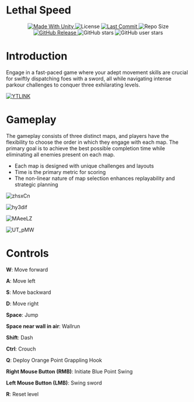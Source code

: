 <p align="center"><h1>Lethal Speed</h1></p>
<p align="center">

  <a>
    <a href="https://unity.com/">
    <img alt="Made With Unity" src="https://img.shields.io/badge/made%20with-Unity-57b9d3.svg?logo=Unity">
    </a>
  <a>
  <img alt="License" src="https://img.shields.io/github/license/szejkerek/LethalSpeed?logo=github">
  </a>
  <a>
    <a href="https://github.com/szejkerek/LethalSpeed/commits/main/">
    <img alt="Last Commit" src="https://img.shields.io/github/last-commit/szejkerek/LethalSpeed?logo=Mapbox&color=orange">
  </a>
  <a>
    <img alt="Repo Size" src="https://img.shields.io/github/repo-size/szejkerek/LethalSpeed?logo=VirtualBox">
  </a>
  <a href="https://github.com/szejkerek/LethalSpeed/releases">
    <img alt="GitHub Release" src="https://img.shields.io/github/v/release/szejkerek/LethalSpeed">
  </a>
  <a>
    <img alt="GitHub stars" src="https://img.shields.io/github/stars/szejkerek/LethalSpeed?branch=main&label=Stars&logo=GitHub&logoColor=ffffff&labelColor=282828&color=informational&style=flat">
  </a>
  <a>
    <img alt="GitHub user stars" src="https://img.shields.io/github/stars/szejkerek?affiliations=OWNER&branch=main&label=User%20Stars&logo=GitHub&logoColor=ffffff&labelColor=282828&color=informational&style=flat">
  </a>
</p>
    
# Introduction

Engage in a fast-paced game where your adept movement skills are crucial for swiftly dispatching foes with a sword, all while navigating intense parkour challenges to conquer three exhilarating levels.
    
[![YTLINK](https://github.com/szejkerek/LethalSpeed/assets/69083596/316fd34e-d6bb-458c-a354-4869b8479c0e)](https://youtu.be/0ZiTxyrfNDY?si=UzJZH7nFuwDes1x3)    

# Gameplay
The gameplay consists of three distinct maps, and players have the flexibility to choose the order in which they engage with each map. The primary goal is to achieve the best possible completion time while eliminating all enemies present on each map.
- Each map is designed with unique challenges and layouts
- Time is the primary metric for scoring
- The non-linear nature of map selection enhances replayability and strategic planning

![zhsxCn](https://github.com/szejkerek/LethalSpeed/assets/69083596/5836f692-ad4d-434e-88b6-99e2efb20644)

![hy3dif](https://github.com/szejkerek/LethalSpeed/assets/69083596/c4918ac7-1eaf-4e53-9809-b0674851429b)

![MAeeLZ](https://github.com/szejkerek/LethalSpeed/assets/69083596/791b00ba-3aa6-4c82-b104-67b24492ba31)

![UT_pMW](https://github.com/szejkerek/LethalSpeed/assets/69083596/8dd71a21-a380-42f9-ac50-500915b6e857)


# Controls

**W**: Move forward

**A**: Move left

**S**: Move backward

**D**: Move right

**Space**: Jump

**Space near wall in air**: Wallrun

**Shift**: Dash

**Ctrl**: Crouch

**Q**: Deploy Orange Point Grappling Hook

**Right Mouse Button (RMB)**: Initiate Blue Point Swing

**Left Mouse Button (LMB)**: Swing sword

**R**: Reset level

